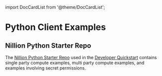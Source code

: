 import DocCardList from '@theme/DocCardList';

# Python Client Examples

## Nillion Python Starter Repo

The [Nillion Python Starter Repo](https://github.com/nillion-oss/nillion-python-starter) used in the [Developer Quickstart](quickstart) contains single party compute examples, multi party compute examples, and examples involving secret permissions.

<DocCardList />
